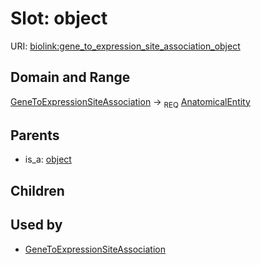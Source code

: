 # Slot: object




URI: [biolink:gene_to_expression_site_association_object](https://w3id.org/biolink/vocab/gene_to_expression_site_association_object)
## Domain and Range

[GeneToExpressionSiteAssociation](GeneToExpressionSiteAssociation.md) ->  <sub>REQ</sub> [AnatomicalEntity](AnatomicalEntity.md)
## Parents

 *  is_a: [object](object.md)
## Children

## Used by

 * [GeneToExpressionSiteAssociation](GeneToExpressionSiteAssociation.md)
